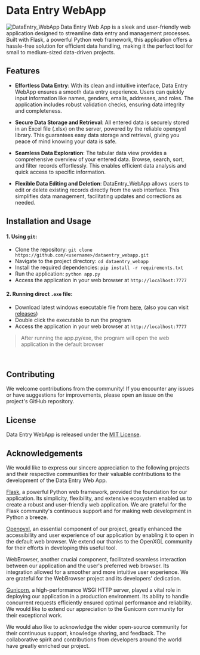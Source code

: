 # Data Entry WebApp

<div align="center">
  <img src="https://github.com/Divinemonk/dataentry_webapp/assets/82360546/2efe0eb3-1e44-4711-9a4a-f718173e05a1" alt="DataEntry_WebApp" align="left">
</div>

Data Entry Web App is a sleek and user-friendly web application designed to streamline data entry and management processes. Built with Flask, a powerful Python web framework, this application offers a hassle-free solution for efficient data handling, making it the perfect tool for small to medium-sized data-driven projects.

## Features

- **Effortless Data Entry**: With its clean and intuitive interface, Data Entry WebApp ensures a smooth data entry experience. Users can quickly input information like names, genders, emails, addresses, and roles. The application includes robust validation checks, ensuring data integrity and completeness.

- **Secure Data Storage and Retrieval**: All entered data is securely stored in an Excel file (.xlsx) on the server, powered by the reliable openpyxl library. This guarantees easy data storage and retrieval, giving you peace of mind knowing your data is safe.

- **Seamless Data Exploration**: The tabular data view provides a comprehensive overview of your entered data. Browse, search, sort, and filter records effortlessly. This enables efficient data analysis and quick access to specific information.

- **Flexible Data Editing and Deletion**: DataEntry_WebApp allows users to edit or delete existing records directly from the web interface. This simplifies data management, facilitating updates and corrections as needed.

## Installation and Usage

#### 1. Using `git`:
- Clone the repository: `git clone https://github.com/<username>/dataentry_webapp.git`
- Navigate to the project directory: `cd dataentry_webapp`
- Install the required dependencies: `pip install -r requirements.txt`
- Run the application: `python app.py`
- Access the application in your web browser at `http://localhost:7777`

#### 2. Running direct `.exe` file:
- Download latest windows executable file from [here](), (also you can visit [releases](https://github.com/Divinemonk/dataentry_webapp/releases))
- Double click the executable to run the program
- Access the application in your web browser at `http://localhost:7777`

> After running the app.py/exe, the program will open the web application in the default browser

<br>

## Contributing

We welcome contributions from the community! If you encounter any issues or have suggestions for improvements, please open an issue on the project's GitHub repository.

## License

Data Entry WebApp is released under the [MIT License](LICENSE).

## Acknowledgements

We would like to express our sincere appreciation to the following projects and their respective communities for their valuable contributions to the development of the Data Entry Web App.

[Flask](https://github.com/pallets/flask), a powerful Python web framework, provided the foundation for our application. Its simplicity, flexibility, and extensive ecosystem enabled us to create a robust and user-friendly web application. We are grateful for the Flask community's continuous support and for making web development in Python a breeze.

[Openpyxl](https://github.com/theorchard/openpyxl), an essential component of our project, greatly enhanced the accessibility and user experience of our application by enabling it to open in the default web browser. We extend our thanks to the OpenXGL community for their efforts in developing this useful tool.

WebBrowser, another crucial component, facilitated seamless interaction between our application and the user's preferred web browser. Its integration allowed for a smoother and more intuitive user experience. We are grateful for the WebBrowser project and its developers' dedication.

[Gunicorn](https://github.com/benoitc/gunicorn), a high-performance WSGI HTTP server, played a vital role in deploying our application in a production environment. Its ability to handle concurrent requests efficiently ensured optimal performance and reliability. We would like to extend our appreciation to the Gunicorn community for their exceptional work.

We would also like to acknowledge the wider open-source community for their continuous support, knowledge sharing, and feedback. The collaborative spirit and contributions from developers around the world have greatly enriched our project.
